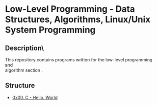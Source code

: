 # Low-Level Programming - Data Structures, Algorithms, Linux/Unix System Programming

## Description\
This repository contains programs written for the low-level programming and\
algorithm section .

## Structure

* [0x00. C - Hello, World](./0x00-hello_world)